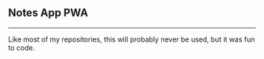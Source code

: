 ## Notes App PWA
---
Like most of my repositories, this will probably never be used, but it was fun to code.